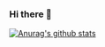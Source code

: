 ### Hi there 👋

[![Anurag's github stats](https://github-readme-stats.vercel.app/api?username=kelvinBen)](https://github.com/anuraghazra/github-readme-stats)

<!--
**kelvinBen/kelvinBen** is a ✨ _special_ ✨ repository because its `README.md` (this file) appears on your GitHub profile.

Here are some ideas to get you started:

- 🔭 I’m currently working on ...
- 🌱 I’m currently learning ...
- 👯 I’m looking to collaborate on ...
- 🤔 I’m looking for help with ...
- 💬 Ask me about ...
- 📫 How to reach me: ...
- 😄 Pronouns: ...
- ⚡ Fun fact: ...
-->

